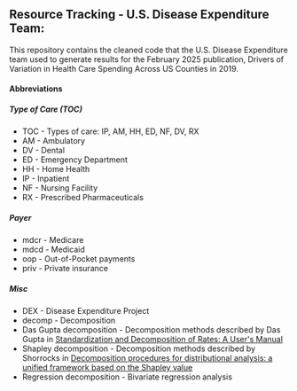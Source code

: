 ## Resource Tracking - U.S. Disease Expenditure Team: 
This repository contains the cleaned code that the U.S. Disease Expenditure team used to generate results for the February 2025 publication, Drivers of Variation in Health Care Spending Across US Counties in 2019.

#### Abbreviations
##### Type of Care (TOC)
* TOC - Types of care: IP, AM, HH, ED, NF, DV, RX
* AM - Ambulatory
* DV - Dental
* ED - Emergency Department
* HH - Home Health
* IP - Inpatient
* NF - Nursing Facility
* RX - Prescribed Pharmaceuticals

##### Payer
* mdcr - Medicare
* mdcd - Medicaid
* oop - Out-of-Pocket payments
* priv - Private insurance

##### Misc
* DEX - Disease Expenditure Project
* decomp - Decomposition
* Das Gupta decomposition - Decomposition methods described by Das Gupta in [Standardization and Decomposition of Rates: A User's Manual](https://www.census.gov/library/publications/1993/demo/p23-186.html)
* Shapley decomposition - Decomposition methods described by Shorrocks in [Decomposition procedures for distributional analysis: a unified framework based on the Shapley value](https://doi.org/10.1007/s10888-011-9214-z)
* Regression decomposition - Bivariate regression analysis